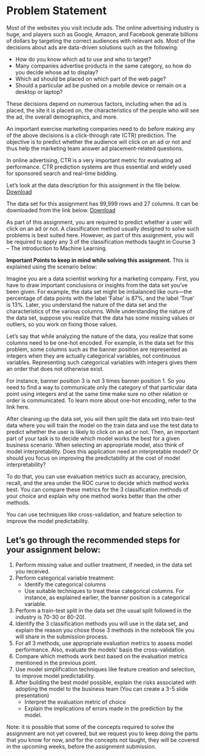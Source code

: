 # Problem Statement

Most of the websites you visit include ads. The online advertising industry is huge, and players such as Google, Amazon, and Facebook generate billions of dollars by targeting the correct audiences with relevant ads. Most of the decisions about ads are data-driven solutions such as the following: 
* How do you know which ad to use and who to target?
* Many companies advertise products in the same category, so how do you decide whose ad to display?
* Which ad should be placed on which part of the web page?
* Should a particular ad be pushed on a mobile device or remain on a desktop or laptop?

 

These decisions depend on numerous factors, including when the ad is placed, the site it is placed on, the characteristics of the people who will see the ad, the overall demographics, and more.

 

An important exercise marketing companies need to do before making any of the above decisions is a click-through rate (CTR) prediction. The objective is to predict whether the audience will click on an ad or not and thus help the marketing team answer ad placement-related questions.

 

In online advertising, CTR is a very important metric for evaluating ad performance. CTR prediction systems are thus essential and widely used for sponsored search and real-time bidding.

 

Let’s look at the data description for this assignment in the file below. 
[Download](https://cdn.upgrad.com/uploads/production/eacea03d-1c63-41fa-bbdc-fca44b4d4558/Data+Description+-+Sheet1.csv)

The data set for this assignment has 99,999 rows and 27 columns. It can be downloaded from the link below.
[Download](https://cdn.upgrad.com/uploads/production/542c59da-a2e2-409f-a5aa-c08c55920585/data.csv)

As part of this assignment, you are required to predict whether a user will click on an ad or not. A classification method usually designed to solve such problems is best suited here. However, as part of this assignment, you will be required to apply any 3 of the classification methods taught in Course 3 – The introduction to Machine Learning.

 

**Important Points to keep in mind while solving this assignment.** This is explained using the scenario below:

 

Imagine you are a data scientist working for a marketing company. First, you have to draw important conclusions or insights from the data set you’ve been given. For example, the data set might be imbalanced like ours—the percentage of data points with the label ‘False’ is 87%, and the label ‘True’ is 13%. Later, you understand the nature of the data set and the characteristics of the various columns. While understanding the nature of the data set, suppose you realize that the data has some missing values or outliers, so you work on fixing those values. 

 

Let’s say that while analyzing the nature of the data, you realize that some columns need to be one-hot encoded. For example, in the data set for this problem, some columns such as the banner position are represented as integers when they are actually categorical variables, not continuous variables. Representing such categorical variables with integers gives them an order that does not otherwise exist. 

 

For instance, banner position 3 is not 3 times banner position 1. So you need to find a way to communicate only the category of that particular data point using integers and at the same time make sure no other relation or order is communicated. To learn more about one-hot encoding, refer to the link here.

 

After cleaning up the data set, you will then split the data set into train-test data where you will train the model on the train data and use the test data to predict whether the user is likely to click on an ad or not. Then, an important part of your task is to decide which model works the best for a given business scenario. When selecting an appropriate model, also think of model interpretability. Does this application need an interpretable model? Or should you focus on improving the predictability at the cost of model interpretability? 

 

To do that, you can use evaluation metrics such as accuracy, precision, recall, and the area under the ROC curve to decide which method works best. You can compare these metrics for the 3 classification methods of your choice and explain why one method works better than the other methods.

 

You can use techniques like cross-validation, and feature selection to improve the model predictability. 

 

## Let’s go through the recommended steps for your assignment below:
1. Perform missing value and outlier treatment, if needed, in the data set you received.
2. Perform categorical variable treatment:
    - Identify the categorical columns 
    - Use suitable techniques to treat these categorical columns. For instance, as explained earlier, the banner position is a categorical variable. 
3. Perform a train-test split in the data set (the usual split followed in the industry is 70-30 or 80-20).
4. Identify the 3 classification methods you will use in the data set, and explain the reason you chose those 3 methods in the notebook file you will share in the submission process.
5. For all 3 methods, use appropriate evaluation metrics to assess model performance. Also, evaluate the models' basis the cross-validation.
6. Compare which methods work best based on the evaluation metrics mentioned in the previous point.
7. Use model simplification techniques like feature creation and selection, to improve model predictability. 
8. After building the best model possible, explain the risks associated with adopting the model to the business team (You can create a 3-5 slide presentation)
    - Interpret the evaluation metric of choice 
    - Explain the implications of errors made in the prediction by the model.

Note: it is possible that some of the concepts required to solve the assignment are not yet covered, but we request you to keep doing the parts that you know for now, and for the concepts not taught, they will be covered in the upcoming weeks, before the assignment submission.